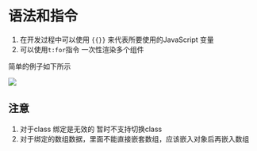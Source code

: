 # 语法和指令

1. 在开发过程中可以使用 `{{}}` 来代表所要使用的JavaScript 变量
2. 可以使用`t:for`指令 一次性渲染多个组件

简单的例子如下所示

![](http://tokenhybriddocument.oss-cn-beijing.aliyuncs.com/example.png)

## 注意
1. 对于class 绑定是无效的 暂时不支持切换class
2. 对于绑定的数组数据，里面不能直接嵌套数组，应该嵌入对象后再嵌入数组

